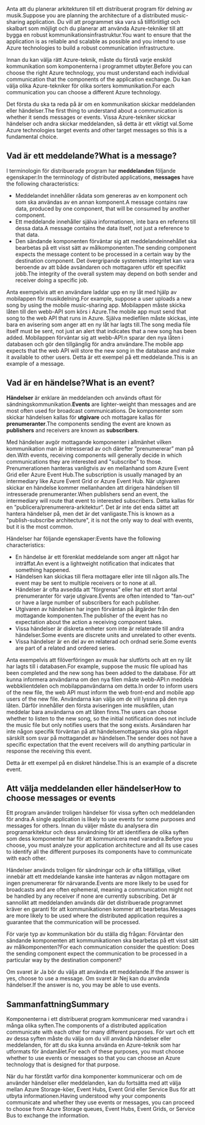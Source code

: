 <span data-ttu-id="6f615-101">Anta att du planerar arkitekturen till ett distribuerat program för delning av musik.</span><span class="sxs-lookup"><span data-stu-id="6f615-101">Suppose you are planning the architecture of a distributed music-sharing application.</span></span> <span data-ttu-id="6f615-102">Du vill att programmet ska vara så tillförlitligt och skalbart som möjligt och du planerar att använda Azure-tekniker till att bygga en robust kommunikationsinfrastruktur.</span><span class="sxs-lookup"><span data-stu-id="6f615-102">You want to ensure that the application is as reliable and scalable as possible and you intend to use Azure technologies to build a robust communication infrastructure.</span></span>

<span data-ttu-id="6f615-103">Innan du kan välja rätt Azure-teknik, måste du förstå varje enskild kommunikation som komponenterna i programmet utbyter.</span><span class="sxs-lookup"><span data-stu-id="6f615-103">Before you can choose the right Azure technology, you must understand each individual communication that the components of the application exchange.</span></span> <span data-ttu-id="6f615-104">Du kan välja olika Azure-tekniker för olika sorters kommunikation.</span><span class="sxs-lookup"><span data-stu-id="6f615-104">For each communication you can choose a different Azure technology.</span></span>

<span data-ttu-id="6f615-105">Det första du ska ta reda på är om en kommunikation skickar meddelanden eller händelser.</span><span class="sxs-lookup"><span data-stu-id="6f615-105">The first thing to understand about a communication is whether it sends messages or events.</span></span> <span data-ttu-id="6f615-106">Vissa Azure-tekniker skickar händelser och andra skickar meddelanden, så detta är ett viktigt val.</span><span class="sxs-lookup"><span data-stu-id="6f615-106">Some Azure technologies target events and other target messages so this is a fundamental choice.</span></span>

## <a name="what-is-a-message"></a><span data-ttu-id="6f615-107">Vad är ett meddelande?</span><span class="sxs-lookup"><span data-stu-id="6f615-107">What is a message?</span></span>

<span data-ttu-id="6f615-108">I terminologin för distribuerade program har **meddelanden** följande egenskaper:</span><span class="sxs-lookup"><span data-stu-id="6f615-108">In the terminology of distributed applications, **messages** have the following characteristics:</span></span>

- <span data-ttu-id="6f615-109">Meddelandet innehåller rådata som genereras av en komponent och som ska användas av en annan komponent.</span><span class="sxs-lookup"><span data-stu-id="6f615-109">A message contains raw data, produced by one component, that will be consumed by another component.</span></span>
- <span data-ttu-id="6f615-110">Ett meddelande innehåller själva informationen, inte bara en referens till dessa data.</span><span class="sxs-lookup"><span data-stu-id="6f615-110">A message contains the data itself, not just a reference to that data.</span></span>
- <span data-ttu-id="6f615-111">Den sändande komponenten förväntar sig att meddelandeinnehållet ska bearbetas på ett visst sätt av målkomponenten.</span><span class="sxs-lookup"><span data-stu-id="6f615-111">The sending component expects the message content to be processed in a certain way by the destination component.</span></span> <span data-ttu-id="6f615-112">Det övergripande systemets integritet kan vara beroende av att både avsändaren och mottagaren utför ett specifikt jobb.</span><span class="sxs-lookup"><span data-stu-id="6f615-112">The integrity of the overall system may depend on both sender and receiver doing a specific job.</span></span>

<span data-ttu-id="6f615-113">Anta exempelvis att en användare laddar upp en ny låt med hjälp av mobilappen för musikdelning.</span><span class="sxs-lookup"><span data-stu-id="6f615-113">For example, suppose a user uploads a new song by using the mobile music-sharing app.</span></span> <span data-ttu-id="6f615-114">Mobilappen måste skicka låten till den webb-API som körs i Azure.</span><span class="sxs-lookup"><span data-stu-id="6f615-114">The mobile app must send that song to the web API that runs in Azure.</span></span> <span data-ttu-id="6f615-115">Själva mediefilen måste skickas, inte bara en avisering som anger att en ny låt har lagts till.</span><span class="sxs-lookup"><span data-stu-id="6f615-115">The song media file itself must be sent, not just an alert that indicates that a new song has been added.</span></span> <span data-ttu-id="6f615-116">Mobilappen förväntar sig att webb-API:n sparar den nya låten i databasen och gör den tillgänglig för andra användare.</span><span class="sxs-lookup"><span data-stu-id="6f615-116">The mobile app expects that the web API will store the new song in the database and make it available to other users.</span></span> <span data-ttu-id="6f615-117">Detta är ett exempel på ett meddelande.</span><span class="sxs-lookup"><span data-stu-id="6f615-117">This is an example of a message.</span></span>

## <a name="what-is-an-event"></a><span data-ttu-id="6f615-118">Vad är en händelse?</span><span class="sxs-lookup"><span data-stu-id="6f615-118">What is an event?</span></span>

<span data-ttu-id="6f615-119">**Händelser** är enklare än meddelanden och används oftast för sändningskommunikation.</span><span class="sxs-lookup"><span data-stu-id="6f615-119">**Events** are lighter-weight than messages and are most often used for broadcast communications.</span></span> <span data-ttu-id="6f615-120">De komponenter som skickar händelsen kallas för **utgivare** och mottagare kallas för **prenumeranter**.</span><span class="sxs-lookup"><span data-stu-id="6f615-120">The components sending the event are known as **publishers** and receivers are known as **subscribers**.</span></span>

<span data-ttu-id="6f615-121">Med händelser avgör mottagande komponenter i allmänhet vilken kommunikation man är intresserad av och därefter ”prenumererar” man på den.</span><span class="sxs-lookup"><span data-stu-id="6f615-121">With events, receiving components will generally decide in which communications they are interested and "subscribe" to those.</span></span> <span data-ttu-id="6f615-122">Prenumerationen hanteras vanligtvis av en mellanhand som Azure Event Grid eller Azure Event Hub.</span><span class="sxs-lookup"><span data-stu-id="6f615-122">The subscription is usually managed by an intermediary like Azure Event Grid or Azure Event Hub.</span></span> <span data-ttu-id="6f615-123">När utgivaren skickar en händelse kommer mellanhanden att dirigera händelsen till intresserade prenumeranter.</span><span class="sxs-lookup"><span data-stu-id="6f615-123">When publishers send an event, the intermediary will route that event to interested subscribers.</span></span> <span data-ttu-id="6f615-124">Detta kallas för en ”publicera/prenumerera-arkitektur”. Det är inte det enda sättet att hantera händelser på, men det är det vanligaste.</span><span class="sxs-lookup"><span data-stu-id="6f615-124">This is known as a "publish-subscribe architecture", it is not the only way to deal with events, but it is the most common.</span></span>

<span data-ttu-id="6f615-125">Händelser har följande egenskaper:</span><span class="sxs-lookup"><span data-stu-id="6f615-125">Events have the following characteristics:</span></span>

- <span data-ttu-id="6f615-126">En händelse är ett förenklat meddelande som anger att något har inträffat.</span><span class="sxs-lookup"><span data-stu-id="6f615-126">An event is a lightweight notification that indicates that something happened.</span></span>
- <span data-ttu-id="6f615-127">Händelsen kan skickas till flera mottagare eller inte till någon alls.</span><span class="sxs-lookup"><span data-stu-id="6f615-127">The event may be sent to multiple receivers or to none at all.</span></span>
- <span data-ttu-id="6f615-128">Händelser är ofta avsedda att ”förgrenas” eller har ett stort antal prenumeranter för varje utgivare.</span><span class="sxs-lookup"><span data-stu-id="6f615-128">Events are often intended to "fan-out" or have a large number of subscribers for each publisher.</span></span>
- <span data-ttu-id="6f615-129">Utgivaren av händelsen har ingen förväntan på åtgärder från den mottagande komponenten.</span><span class="sxs-lookup"><span data-stu-id="6f615-129">The publisher of the event has no expectation about the action a receiving component takes.</span></span>
- <span data-ttu-id="6f615-130">Vissa händelser är diskreta enheter som inte är relaterade till andra händelser.</span><span class="sxs-lookup"><span data-stu-id="6f615-130">Some events are discrete units and unrelated to other events.</span></span> 
- <span data-ttu-id="6f615-131">Vissa händelser är en del av en relaterad och ordnad serie.</span><span class="sxs-lookup"><span data-stu-id="6f615-131">Some events are part of a related and ordered series.</span></span>  

<span data-ttu-id="6f615-132">Anta exempelvis att filöverföringen av musik har slutförts och att en ny låt har lagts till i databasen.</span><span class="sxs-lookup"><span data-stu-id="6f615-132">For example, suppose the music file upload has been completed and the new song has been added to the database.</span></span> <span data-ttu-id="6f615-133">För att kunna informera användarna om den nya filen måste webb-API:n meddela webbklientdelen och mobilappanvändarna om detta.</span><span class="sxs-lookup"><span data-stu-id="6f615-133">In order to inform users of the new file, the web API must inform the web front-end and mobile app users of the new file.</span></span> <span data-ttu-id="6f615-134">Användarna kan välja om de vill lyssna på den nya låten. Därför innehåller den första aviseringen inte musikfilen, utan meddelar bara användarna om att låten finns.</span><span class="sxs-lookup"><span data-stu-id="6f615-134">The users can choose whether to listen to the new song, so the initial notification does not include the music file but only notifies users that the song exists.</span></span> <span data-ttu-id="6f615-135">Avsändaren har inte någon specifik förväntan på att händelsemottagarna ska göra något särskilt som svar på mottagandet av händelsen.</span><span class="sxs-lookup"><span data-stu-id="6f615-135">The sender does not have a specific expectation that the event receivers will do anything particular in response the receiving this event.</span></span>

<span data-ttu-id="6f615-136">Detta är ett exempel på en diskret händelse.</span><span class="sxs-lookup"><span data-stu-id="6f615-136">This is an example of a discrete event.</span></span>

## <a name="how-to-choose-messages-or-events"></a><span data-ttu-id="6f615-137">Att välja meddelanden eller händelser</span><span class="sxs-lookup"><span data-stu-id="6f615-137">How to choose messages or events</span></span>

<span data-ttu-id="6f615-138">Ett program använder troligen händelser för vissa syften och meddelanden för andra.</span><span class="sxs-lookup"><span data-stu-id="6f615-138">A single application is likely to use events for some purposes and messages for others.</span></span> <span data-ttu-id="6f615-139">Innan du väljer måste du analysera din programarkitektur och dess användning för att identifiera de olika syften som dess komponenter har för att kommunicera med varandra.</span><span class="sxs-lookup"><span data-stu-id="6f615-139">Before you choose, you must analyze your application architecture and all its use cases to identify all the different purposes its components have to communicate with each other.</span></span> 

<span data-ttu-id="6f615-140">Händelser används troligen för sändningar och är ofta tillfälliga, vilket innebär att ett meddelande kanske inte hanteras av någon mottagare om ingen prenumererar för närvarande.</span><span class="sxs-lookup"><span data-stu-id="6f615-140">Events are more likely to be used for broadcasts and are often ephemeral, meaning a communication might not be handled by any receiver if none are currently subscribing.</span></span> <span data-ttu-id="6f615-141">Det är sannolikt att meddelanden används där det distribuerade programmet kräver en garanti för att kommunikationen kommer att bearbetas.</span><span class="sxs-lookup"><span data-stu-id="6f615-141">Messages are more likely to be used where the distributed application requires a guarantee that the communication will be processed.</span></span>

<span data-ttu-id="6f615-142">För varje typ av kommunikation bör du ställa dig frågan: Förväntar den sändande komponenten att kommunikationen ska bearbetas på ett visst sätt av målkomponenten?</span><span class="sxs-lookup"><span data-stu-id="6f615-142">For each communication consider the question: Does the sending component expect the communication to be processed in a particular way by the destination component?</span></span>

<span data-ttu-id="6f615-143">Om svaret är Ja bör du välja att använda ett meddelande.</span><span class="sxs-lookup"><span data-stu-id="6f615-143">If the answer is yes, choose to use a message.</span></span> <span data-ttu-id="6f615-144">Om svaret är Nej kan du använda händelser.</span><span class="sxs-lookup"><span data-stu-id="6f615-144">If the answer is no, you may be able to use events.</span></span>

## <a name="summary"></a><span data-ttu-id="6f615-145">Sammanfattning</span><span class="sxs-lookup"><span data-stu-id="6f615-145">Summary</span></span>

<span data-ttu-id="6f615-146">Komponenterna i ett distribuerat program kommunicerar med varandra i många olika syften.</span><span class="sxs-lookup"><span data-stu-id="6f615-146">The components of a distributed application communicate with each other for many different purposes.</span></span> <span data-ttu-id="6f615-147">För vart och ett av dessa syften måste du välja om du vill använda händelser eller meddelanden, för att du ska kunna använda en Azure-teknik som har utformats för ändamålet.</span><span class="sxs-lookup"><span data-stu-id="6f615-147">For each of these purposes, you must choose whether to use events or messages so that you can choose an Azure technology that is designed for that purpose.</span></span> 

<span data-ttu-id="6f615-148">När du har förstått varför dina komponenter kommunicerar och om de använder händelser eller meddelanden, kan du fortsätta med att välja mellan Azure Storage-köer, Event Hubs, Event Grid eller Service Bus för att utbyta informationen.</span><span class="sxs-lookup"><span data-stu-id="6f615-148">Having understood why your components communicate and whether they use events or messages, you can proceed to choose from Azure Storage queues, Event Hubs, Event Grids, or Service Bus to exchange the information.</span></span>